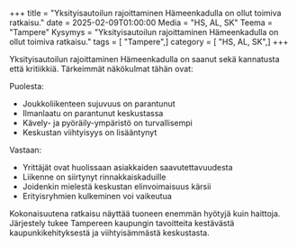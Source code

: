 +++
title = "Yksityisautoilun rajoittaminen Hämeenkadulla on ollut toimiva ratkaisu."
date = 2025-02-09T01:00:00
Media = "HS, AL, SK"
Teema = "Tampere"
Kysymys = "Yksityisautoilun rajoittaminen Hämeenkadulla on ollut toimiva ratkaisu."
tags = [ "Tampere",]
category = [ "HS, AL, SK",]
+++

Yksityisautoilun rajoittaminen Hämeenkadulla on saanut sekä kannatusta että kritiikkiä. Tärkeimmät näkökulmat tähän ovat:

Puolesta:
- Joukkoliikenteen sujuvuus on parantunut
- Ilmanlaatu on parantunut keskustassa
- Kävely- ja pyöräily-ympäristö on turvallisempi
- Keskustan viihtyisyys on lisääntynyt

Vastaan:
- Yrittäjät ovat huolissaan asiakkaiden saavutettavuudesta
- Liikenne on siirtynyt rinnakkaiskaduille
- Joidenkin mielestä keskustan elinvoimaisuus kärsii
- Erityisryhmien kulkeminen voi vaikeutua

Kokonaisuutena ratkaisu näyttää tuoneen enemmän hyötyjä kuin haittoja. Järjestely tukee Tampereen kaupungin tavoitteita kestävästä kaupunkikehityksestä ja viihtyisämmästä keskustasta.